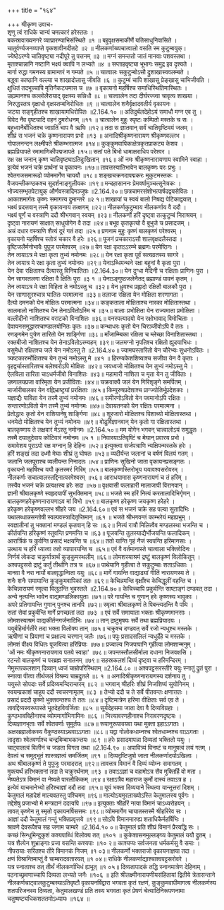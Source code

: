 +++
title = "१६४"

+++
श्रीकृष्ण उवाच-  
शृणु त्वं राधिके चान्यं चमत्कारं हरेस्ततः ।  
बकस्रावाख्यनगरे व्याघ्रारण्याभिसंस्थिते ॥१ ॥
बहुवृक्षसमाकीर्णे यतिसाधुनिवासिते ।  
चातुर्वर्ण्यजनव्याप्ते वृकशावीनदीतटे ॥२ ॥
नीलकर्णाख्यचात्वालो वसति स्म कुटुम्बयुक्।  
ज्येष्ठेऽरण्ये चातिवृष्ट्या नदीपूरे तु पत्तनम् ॥३ ॥
मग्नं समन्ततो जातं मानवाः पशवस्तथा ।  
मृताश्चान्नानि नष्टानि भक्ष्यं क्वापि न लभ्यते ॥४ ॥
सप्ताहवृष्ट्या भूभागः समुद्र इव दृश्यते ।  
मार्गा रुद्धा गमनस्य ग्रामान्तरं न गम्यते ॥५ ॥
चात्वालः सकुटुम्बोऽसौ द्रुशाखास्ववलम्बते ।  
बद्ध्वा काष्ठानि वल्ल्या च शाखादोलासु जीवति ॥६ ॥
कुटुम्बं चापि शाखासु प्रेङ्खासु चाभिजीवति ।  
क्षुधितं तदभूच्चापि मृतिनैकट्यमास च ॥७ ॥
वृकायनो महर्षिश्च समाधिस्थितिमास्थितः ।  
उह्यमानश्च कल्लोलैरायाद् वृक्षस्य सन्निधौ ॥८ ॥
चात्वालेन तदा दीर्घरज्ज्वा चावृत्य शाखया ।  
निरुद्धस्तत्र वृक्षाधो वृक्षस्तम्बनिरोधितः ॥९ ॥
चात्वालेन शनैर्वृक्षादवतीर्य वृकायनः ।  
जटया सङ्गृहीतश्च शाखायामधिरोपितः ॥2.164.१० ॥
अतिदुर्बलदेहोऽयं समाधौ मग्न एव तु ।  
विवेद नैव वृष्ट्यादि वहनं द्रुमरोधनम् ॥११ ॥
चात्वालेन मुहुः स्पृष्टः कम्पितो मस्तके च सः ।  
बहुध्वानैर्बोधितश्च जाग्रतिं चाप वै ऋषिः ॥१२॥
तदा स ज्ञातवान् सर्वं चातिवृष्टिमयं जलम् ।  
शीघ्रं स भजनं चक्रे कृष्णनारायण प्रभो ॥१३ ॥
अनादिश्रीकृष्णनारायण श्रीकृष्णवल्लभ ।  
गोपालनन्दन लक्ष्मीपते श्रीकम्भरात्मज ॥१४॥
कुङ्कुमवापिकाक्षेत्रकृतप्राकट्य केशव ।  
ब्रह्मप्रियापते रमामाणिकीपद्मजापते ॥१५॥
सतां पते बिभो धामाक्षराधिप परेश्वर ।  
रक्ष रक्ष जनान् कृष्ण चातिवृष्ट्याऽतिदुःखितान् ॥१६॥
ओं नमः श्रीकृष्णनारायणाय स्वामिने स्वाहा ।  
इत्येवं भजनं चक्रे प्रार्थनां च वृकायनः ॥१७॥
तावत्तस्यातिभावेन बालकृष्णः परः प्रभुः ।  
श्वेतगजसमारूढो व्योममार्गेण चाययौ ॥१८॥
शङ्खचक्रगदापद्मकरः मुकुटमस्तकः ।  
वैजयन्तीकण्ठकश्च सुदर्शनाङ्गुलीयकः ॥१९॥
मन्दहासाननः प्रेमवर्षामुञ्चत्सुनेत्रकः ।  
भोज्यसम्भृतपेटायुक् और्णवस्त्रादिमञ्जुषः ॥2.164.२०॥
छत्रचामरसंशोभत्पार्षदद्वयसेवितः ।  
आकाशमार्गतः कृष्णः समागत्य द्रुमान्तरे ॥२ १॥
शाखायां च स्वयं बालो निषद्य पेटिकाद्वयात् ।  
भक्ष्यं प्रदत्तवान् तस्मै वृकायनाय तत्क्षणम् ॥२२॥
नीलकर्णकुटुम्बाय नीलकर्णाय वै ददौ ।  
भक्ष्यं पूर्णं च वस्त्राणि ददौ श्रीभगवान् स्वयम् ॥२३॥
नीलकर्णो हरिं दृष्ट्वा तत्कुटुम्बं निराश्रयम् ।  
दृष्ट्वा नारायणं साक्षात् साधुयोगेन वै तदा ॥२४॥
बभूव कृतकृत्यो वै बुभुजे च प्रसादजम् ।  
अन्नं दधार वस्त्राणि शैत्यं दूरं गतं तदा ॥२५॥
प्रणनाम मुहुः कृष्णं बालकृष्णं परेश्वरम् ।  
वृकायनो महर्षिश्च स्तोत्रं चकार वै हरेः ॥२६॥
पूजनं प्रचकाराऽसौ शालवृक्षदलैस्तदा ।  
वृष्टिजलैर्मनोभावैः पुपूज परमेश्वरम् ॥२७॥
येन रक्षा कृताऽऽरम्भे ब्रह्मणः परमेष्ठिनः ।  
तेन त्वयाऽत्र मे रक्षा कृता तुभ्यं नमोनमः ॥२८॥
येन रक्षा कृता पूर्वं सत्यव्रतस्य सागरे ।  
तेन त्वयात्र मे रक्षा कृता तुभ्यं नमोनमः ॥२९॥
येनाऽब्धिमन्थने रक्षा बहूनां वै कृता पुरा ।  
येन देवा रक्षिताश्च दैत्यास्तु विनिपातिताः ॥2.164.३०॥
येन दुग्धा मेदिनी च रक्षिताः प्राणिनः पुरा ।  
येन सागरतलगा रक्षिता वै क्षितिः पुरा ॥३ १ ॥
येनाऽङ्गुष्ठजलेनैतद् ब्रह्माण्डं पावनं कृतम् ।  
तेन त्वयाऽत्र मे रक्षा विहिता ते नमोऽस्तु च ॥३२॥
येन ध्रुवश्च प्रह्लादो रक्षितौ बालकौ पुरा ।  
येन साणासुरश्चात्र घातितः परमात्मना ॥३३॥
तलाजा रक्षिता येन मोक्षिता शरणागता ।  
दैत्यो दमनको येन मोक्षितः परमात्मना ॥३४॥
कङ्कताला मोक्षिताश्च नारका मोक्षितास्तथा ।  
सालमालो नाशितश्च येन तेनाऽवितोऽस्मि च ॥३५॥
बालाः प्रभोक्षिता येन राज्यमाता प्रमोक्षिता ।  
वल्लीदीनो नाशितश्च वराटको विनाशितः ॥३६॥
वनस्पत्यादयो येन रक्षोभावाद् विमोचिताः ।  
देवायनसमुद्धारश्चाण्डालयोनितः कृतः ॥३७॥
कन्थाधरः कृतो येन चिरञ्जीवोऽपि वै ततः ।  
रणङ्गमेन पुत्रेण तारितो येन शार्ङ्गिणा ॥३८॥
माँजाम्म्बिका रक्षिता च म्लेच्छा विनाशितास्तथा ।  
रक्तबीजो नाशितश्च येन तेनाऽवितोऽस्म्यहम् ॥३९॥
जलमग्नो नृपतिश्च रक्षितो ह्युदयाभिधः ।  
वसुमेधो रक्षितश्च जले येन नमोऽस्तु ते ॥2.164.४०॥
ज्यामघस्तारितो येन चौरेभ्यः सुधनोऽवितः ।  
त्र्यष्टकारुर्मोक्षितश्च येन तुभ्यं नमोऽस्तु मे ॥४१ ॥
हिरण्यकेशशिष्याश्च सजीवा येन वै कृताः ।  
वृहद्वर्चास्तारितश्च बलेश्वरोऽपि मोक्षितः ॥४२॥
जयध्वजो मोक्षितश्च येन तुभ्यं नमोऽस्तु मे ।  
ऐलविला तारिता चाऽधर्मजीवो विनाशितः ॥४३॥
महामारी नाशिता च मृता येन तु जीविताः ।  
उष्णालयप्रजा वारिमृता येन प्रजीविताः ॥४४॥
चक्रवाक्यै जलं येन गिरिशृङ्गे समर्पितम् ।  
मार्जारीबालका येन वह्निभ्राष्ट्र्यां प्ररक्षिताः ॥४५॥
किम्पुरुषप्रदेशाश्च प्राग्ज्योतिर्भूप्रदेशकाः ।  
यज्ञाद्यैः पाविता येन तस्मै तुभ्यं नमोनमः ॥४६॥
समीरणोऽवितो येन पवमानोऽपि रक्षितः ।  
सन्तारणोऽवितो येन तस्मै तुभ्यं नमोनमः ॥४७॥
देवायतनको येन रक्षितः परमात्मना ।  
प्रेतोद्धारः कृतो येन राशियानेषु शार्ङ्गिणा ॥४८॥
शूरजारो मोक्षितश्च पिशाच्यो मोक्षितास्तथा ।  
धनमेदो मोक्षितश्च येन तुभ्यं नमोनमः ॥४९॥
वोढुर्विज्ञानवान् येन कृतो गा रक्षितास्तथा ।  
बालकृष्णाय ते लक्षवारं मेऽस्तु नमोनमः ॥2.164.५०॥
मम योगेन भगवन् चात्वालोऽयं समुद्धृतः ।  
तस्मै दयालुदेवाय कोटिवारं नमोनमः ॥५ १ ॥
निवारयाऽतिवृष्टिं च मेघान् प्रवारय प्रभो ।  
समावेशय पूराऽपो रक्ष मग्नान् हि देहिनः ॥५२॥
इत्युक्त्वा सर्जपत्राणि न्यक्षिपन्मस्तके हरेः ।  
हरिं शङ्खं तदा दध्मौ मेघाः शीघ्रं तु घोषतः ॥५३॥
व्यदीर्यन्त जलानां च वर्षणं विलयं गतम् ।  
जलानि जलपूराश्च व्यलीयन्त निनादतः ॥५४॥
प्राणिनः सुखिनो जाता वृकायनप्रसङ्गतः ।  
वृकायनो महर्षिश्च ययौ कृतस्मरं गिरिम् ॥५५॥
बालकृष्णस्तिरोभूय ययावश्वसरोवरम् ।  
नीलकर्णः सचात्वालस्तद्दिनात्परमेश्वरम् ॥५६॥
आराधयामास कृष्णनारायणं च तं हरिम् ।  
तस्यैव भजनं चक्रे प्रत्यक्षस्य हरेः सदा ॥५७॥
वृक्षवासी फलाहारी मालाजापी विरागवान् ।  
ज्ञानी श्रीबालकृष्णे स्वहृदयापीं सुभक्तिमान् ॥५८॥
भजते स्म हरिं नित्यं करतालादिभिर्गृणन् ।  
बालकृष्णहरेकृष्णनारायणाऽव मां विभो ॥५९॥
बालकृष्ण हरेकृष्ण जयकृष्ण हरेहरे ।  
हरेकृष्ण हरेकृष्णवल्लभ श्रीहरे जय ॥2.164.६०॥
एवं स भजनं चक्रे सह पल्या सुतादिभिः ।  
यथालब्धान्नसन्तोषी स्वल्पवस्त्रादितृप्तिमान् ॥६१ ॥
भजते श्रीभगवन्तं काम्भरेयं महाप्रभुम् ।  
स्वज्ञातीनां तु भक्तानां मण्डलं कृतवान् हि सः ॥६२॥
नित्यं रात्रौ मिलित्वैव मण्डलस्था भजन्ति च ।  
कीर्तयन्ति हरिकृष्णं स्तुवन्ति प्रणमन्ति च ॥६३॥
पूजयन्ति तुलस्याद्यैर्भोजयन्ति फलादिकम् ।  
आरार्त्रिकं च कुर्वन्ति प्रसादं भक्षयन्ति च ॥६४॥
ततो यान्ति गृहं नैजं स्वपन्ति हरिमानसाः ।  
उत्थाय च हरिं ध्यात्वा ततो व्यापारयन्ति च ॥६५॥
एवं वै वर्तमानास्ते चात्वाला भक्तिवेदिनः ।  
निर्णयं त्वेकदा चक्रुर्यात्रार्थं कुङ्कुमस्थलीम् ॥६६॥
लोमशस्याश्रमं द्रष्टुं बालकृष्णं विलोकितुम् ।  
अश्वपट्टसरो द्रष्टुं कर्तुं तीर्थानि तत्र च ॥६७॥
पाथेयानि गृहीत्वा ते सकुटुम्बाः शताऽधिकाः ।  
मानवा वै नरा नार्यो बालवृद्धान्विता ययुः ॥६८॥
मार्गे गायन्ति वाद्याढ्यां गीतिं नारायणस्य ते ।  
शनैः शनैः समायान्ति कुङ्कुमवापिकां ततः ॥६९॥
केचिन्नमन्ति वृक्षाँश्च केचिद्धूलीं वहन्ति च ।  
केचिन्नारायणं स्मृत्वा विलुठन्ति भुवस्तले ॥2.164.७०॥
केचिच्चापि प्रकुर्वन्ति साष्टाङ्गं दण्डवत् तदा ।  
अन्ये नृत्यन्ति भावेन वाद्यमण्डलिकायुताः ॥७१॥
परे गायन्ति च गुणान् हरेः कृष्णस्य भावुकाः ।  
अपरे प्रतिगायन्ति गुणान् पुनश्च तानपि ॥७२॥
स्मृत्वा श्रीबालकृष्णं ते पिबन्त्यदन्ति वै पथि ।  
सतां सेवां प्रकुर्वन्ति मार्गे प्रगच्छतां तदा ॥७३ ॥
एवं सर्वे समायाता भक्ताः श्रीकृष्णमानसाः ।  
लोमशस्याश्रमं वाद्यकीर्तनगर्जनादिभिः ॥७४॥
तान् द्रष्टुमृषयः सर्वे तथा ब्रह्मप्रियादयः ।  
ययुर्बहिर्मार्गतीरे तदा भक्ता विलोक्य तान् ॥७५॥
चक्रुश्च दण्डवत् सर्वे रजो न्यधुश्च मस्तके ।  
ऋषीणां च प्रियाणां च प्रक्षाल्य चरणान् जलैः ॥७६॥
पपुः प्रसादसलिलं न्यधुर्देहे च मस्तके ।  
लोमशं वीक्ष्य विधितः पूजयित्वा हरिप्रियाः ॥७७॥
प्रज्वाल्य निजपापानि गृहीत्वा लोमशान्मनुम् ।  
'ओं नमः श्रीकृष्णनारायणाय पतये स्वाहा' ॥७८॥
जपन्तस्तौलसीर्माला दधाना निजवक्षसि ।  
रटन्तो बालकृष्णं च परब्रह्म सनातनम् ॥७९॥
सहस्रकलशं दिव्यं दृष्ट्वा च हरिमन्दिरम् ।  
नेमुस्तत्कलशान् दिव्यान् ध्वजं चाम्रोपरिस्थितम् ॥2.164.८० ॥
अश्वपट्टसरस्तीरे ययुः स्नातुं द्रुतं पुरा ।  
स्नात्वा पीत्वा तीर्थजलं विश्रम्य चाम्रद्रुतले ॥८ १ ॥
अनादिश्रीकृष्णनारायणस्य दर्शनाय तु ।  
ययुस्ते सोपदाः सर्वे प्रदिव्यमन्दिरान्तरम् ॥८२ ॥
भगवान् श्रीहरिः शीघ्रं निजशिष्यं सुयोगिनम् ।  
स्वयम्प्रकाशं चाहूय ददौ स्वचरणामृतम् ॥८३ ॥
तेभ्यो ददौ च ते सर्वे पीतवन्तः क्षणात्ततः ।  
प्रसादं प्रददौ कृष्णो भुक्तवन्तश्च ते ततः ॥८४॥
दृष्टिमात्रेण हरिणा वीक्षिताः सर्व एव ते ।  
तावद्दिव्यस्वरूपास्ते भूतदेहविवर्जिताः ॥८५ ॥
सूर्यदेहसमा जाता देवा वै दिव्यविग्रहाः ।  
कुण्ठभावविहीनाश्च व्योममार्गाभिगामिनः ॥८६ ॥
भित्त्यावरणहीनाश्च निरावरणदृष्टयः ।  
दिव्यज्ञानभृताः सर्वे श्वेतवर्णाः सुमूर्तयः ॥८७॥
रूपानुरूपावयवा यथा मुक्ता इहाऽऽगताः ।  
अक्षरब्रह्मलोकस्य वैकुण्ठस्याऽथवाऽऽगताः ॥८८॥
यद्वा गोलोकधाम्नश्च श्वेतधाम्नश्च वाऽऽगताः ।  
तादृशाः श्वेतवर्णाश्च चन्द्रबिम्बाभकान्तयः ॥८९ ॥
हरेः प्रसादमापन्ना दिव्यतां भक्तितो ययुः ।  
चाट्वालत्वं विलीनं च जडता विगता तथा ॥2.164.९० ॥
अपावित्र्यं विनष्टं च मानुषत्वं लयं गतम् ।  
देवत्वं च समुद्भूतं शास्त्रज्ञत्वं समर्जितम् ॥९१ ॥
दिव्यदृष्टिजुषो जाता नीलकर्णादयोऽखिलाः ।  
अथ श्रीबालकृष्णं ते पुपूजुः परमादरात् ॥९२॥
तावत्तत्र विमानं वै दिव्यं व्योम्नः समागतम् ।  
मुक्त्यर्थं हरिभक्तानां तदा ते चक्रुरर्थनाम् ॥९३ ॥
तवाऽऽज्ञां च वहामोऽत्र सैव मुक्तिर्हि वो मता ।  
नेष्यतेऽत्र विमानं वा नेष्यते पारलौकिकम् ॥९४॥
रक्षाऽत्रैव महाराज कुर्मो दास्यं तवाऽत्र ह ।  
इत्येवं याचमानेभ्यो हरिश्चाज्ञां ददौ तदा ॥९५॥
यूयं भक्ता दिव्ययाने स्थित्वा यान्तूत्तरां दिशम् ।  
केतुमालं महादेशं माल्यवतस्तु पश्चिमम् ॥९६॥
माल्योऽयमुरलाख्योऽस्ति केतुमालस्य पूर्वगः ।  
तद्देशेषु प्रजाभ्यो मे मन्त्रदानं ददत्वपि ॥९७॥
इत्युक्ताः श्रीहरिं नत्वा विमानं चाऽध्यरोहयन् ।  
तावत् कृष्णेन तु स्मृतो वृकायनर्षिसत्तमः ॥९८॥
व्योममार्गेण चायातस्तस्मै श्रीहरिरेव सः ।  
आज्ञां ददौ केतुमालं गन्तुं भक्तिप्रवृत्तये ॥९९॥
सोऽपि विमानमारुह्य शताधिकैर्महर्षिभिः ।  
श्रावणे देवरूपैश्च सह जगाम चाम्बरे ॥2.164.१० ०॥
केतुमालं प्रति शीघ्रं विमानं प्रैरयद्धि सः ।  
कच्छं सिन्धुमिन्दुकुशं कश्यपाब्धिं विलोक्य तत् ॥१०१ ॥
कुकेशासनमुल्लङ्घ्य केतुमालं ययौ द्रुतम् ।  
यत्र शैत्येन शुभ्राङ्गाः प्रजा वसन्ति कश्यपाः ॥१० २॥
काश्यप्यः सर्वजनता धर्मकर्मसु वै समाः ।  
नीपरायाः सरितश्च तीरे विमानकं निजम् ॥१ ०३॥
नीलकर्णो भक्तराजो वृकायनाज्ञया तदा ।  
क्षणं विश्रान्तिमाप्तुं वै चाम्बरादवतारयत् ॥१ ०४॥
राधिके नीलकर्णाद्याश्चाश्वपट्टसरोवरे ।  
यत्र स्नाताश्च तत् तीर्थं नीलकर्णाभिधं ह्यभूत् ॥१ ०५॥
दिव्यतापादकं तद्धि स्नानमात्रेण देहिनाम् ।  
पठनाच्छ्रवणाच्चापि दिव्यता लभ्यते जनैः ॥१०६ ॥
इति श्रीलक्ष्मीनारायणीयसंहितायां द्वितीये त्रेतासन्ताने नीलकर्णचाट्वालकुटुम्बस्याऽतिवृष्टौ वृकायनर्षिद्वारा भगवता कृतं रक्षणं, कुङ्कुमवापीमागत्य नीलकर्णस्य  
शतपरिजनस्य दिव्यता, केतुमालखण्डं प्रति तस्य भगवता कृतं प्रेषणं चेत्यादिनिरूपणनामा चतुष्षष्ट्यधिकशततमोऽध्यायः ॥१६४ ॥
    
